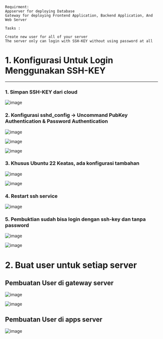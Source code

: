 ```
Requirment:
Appserver for deploying Database
Gateway for deploying Frontend Application, Backend Application, And Web Server

Tasks :

Create new user for all of your server
The server only can login with SSH-KEY without using password at all

```

# 1. Konfigurasi Untuk Login Menggunakan SSH-KEY

---

### 1. Simpan SSH-KEY dari cloud

![image](https://github.com/user-attachments/assets/ee47b3b5-c708-4907-8036-5103b75635ef)

### 2. Konfigurasi sshd_config -> Uncommand PubKey Authentication & Password Authentication
![image](https://github.com/user-attachments/assets/297909a4-070f-447f-bc0e-83c26fee1082)


![image](https://github.com/user-attachments/assets/82d4a39b-a463-4fba-a482-01c1bbf35812)


![image](https://github.com/user-attachments/assets/16293531-36f2-4e16-ab72-3df17ce3230a)

### 3. Khusus Ubuntu 22 Keatas, ada konfigurasi tambahan

![image](https://github.com/user-attachments/assets/a434292e-6501-4fe9-8de7-3a20b17b477d)

![image](https://github.com/user-attachments/assets/8f6463c1-ed80-4133-9891-f4e29c3b10ac)

### 4. Restart ssh service 

![image](https://github.com/user-attachments/assets/529ce482-5df8-4711-a4b3-467c5a31f5ff)

### 5. Pembuktian sudah bisa login dengan ssh-key dan tanpa password

![image](https://github.com/user-attachments/assets/b002db2b-9f6b-4ff9-8371-41954aade701)

![image](https://github.com/user-attachments/assets/fc280c30-a1d2-4dba-8b6c-3ff1e78078b4)

# 2. Buat user untuk setiap server

## Pembuatan User di gateway server

![image](https://github.com/user-attachments/assets/164333c9-14f1-4cf8-a1df-65803991c0b6)

![image](https://github.com/user-attachments/assets/5e7eaa07-b4ce-474c-ab1c-61e510b98bb9)

## Pembuatan User di apps server

![image](https://github.com/user-attachments/assets/d8aed5b1-ad19-4250-bffe-578b6b930923)

